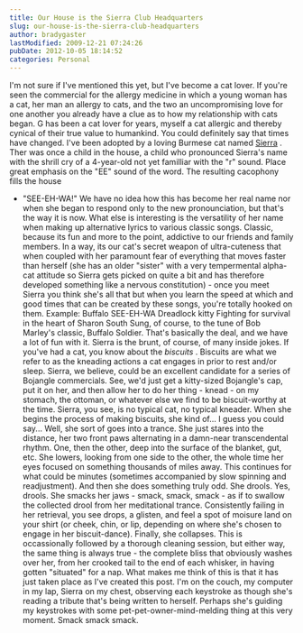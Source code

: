 ```yaml
---
title: Our House is the Sierra Club Headquarters
slug: our-house-is-the-sierra-club-headquarters
author: bradygaster
lastModified: 2009-12-21 07:24:26
pubDate: 2012-10-05 18:14:52
categories: Personal
---
```


I&apos;m not sure if I&apos;ve mentioned this yet, but I&apos;ve become a cat lover. If you&apos;re seen the commercial for the allergy medicine in which a young woman has a cat, her man an allergy to cats, and the two an uncompromising love for one another you already have
a clue as to how my relationship with cats began. G has been a cat lover for years, myself a cat allergic and thereby cynical of their true value to humankind. You could definitely say that times have changed. I&apos;ve been adopted by a loving Burmese cat
named
<a href="http://www.flickr.com/photos/bradygaster/9682889/">Sierra</a> . Ther was once a child in the house, a child who pronounced Sierra&apos;s name with the shrill cry of a 4-year-old not yet familliar with the &quot;r&quot; sound. Place great emphasis on the &quot;EE&quot; sound of the word. The resulting cacophony fills the house
- &quot;SEE-EH-WA!&quot; We have no idea how this has become her real name nor when she began to respond only to the new pronounciation, but that&apos;s the way it is now. What else is interesting is the versatility of her name when making up alternative lyrics to various
classic songs. Classic, because its fun and more to the point, addictive to our friends and family members. In a way, its our cat&apos;s secret weapon of ultra-cuteness that when coupled with her paramount fear of everything that moves faster than herself
(she has an older &quot;sister&quot; with a very tempermental alpha-cat attitude so Sierra gets picked on quite a bit and has therefore developed something like a nervous constitution) - once you meet Sierra you think she&apos;s all that but when you learn the speed
at which and good times that can be created by these songs, you&apos;re totally hooked on them. Example: Buffalo SEE-EH-WA Dreadlock kitty Fighting for survival in the heart of Sharon South Sung, of course, to the tune of Bob Marley&apos;s classic, Buffalo Soldier.
That&apos;s basically the deal, and we have a lot of fun with it. Sierra is the brunt, of course, of many inside jokes. If you&apos;ve had a cat, you know about the <em>biscuits</em> . Biscuits are what we refer to as the kneading actions a cat engages in prior
to rest and/or sleep. Sierra, we believe, could be an excellent candidate for a series of Bojangle commercials. See, we&apos;d just get a kitty-sized Bojangle&apos;s cap, put it on her, and then allow her to do her thing - knead - on my stomach, the ottoman, or
whatever else we find to be biscuit-worthy at the time. Sierra, you see, is no typical cat, no typical kneader. When she begins the process of making biscuits, she kind of... I guess you could say... Well, she sort of goes into a trance. She just stares
into the distance, her two front paws alternating in a damn-near transcendental rhythm. One, then the other, deep into the surface of the blanket, gut, etc. She lowers, looking from one side to the other, the whole time her eyes focused on something thousands
of miles away. This continues for what could be minutes (sometimes accompanied by slow spinning and readjustment). And then she does something truly odd. She drools. Yes, drools. She smacks her jaws - smack, smack, smack - as if to swallow the collected
drool from her meditational trance. Consistently failing in her retrieval, you see drops, a glisten, and feel a spot of moisure land on your shirt (or cheek, chin, or lip, depending on where she&apos;s chosen to engage in her biscuit-dance). Finally, she collapses.
This is occassionally followed by a thorough cleaning session, but either way, the same thing is always true - the complete bliss that obviously washes over her, from her crooked tail to the end of each whisker, in having gotten &quot;situated&quot; for a nap.
What makes me think of this is that it has just taken place as I&apos;ve created this post. I&apos;m on the couch, my computer in my lap, Sierra on my chest, observing each keystroke as though she&apos;s reading a tribute that&apos;s being written to herself. Perhaps she&apos;s
guiding my keystrokes with some pet-pet-owner-mind-melding thing at this very moment. Smack smack smack.
